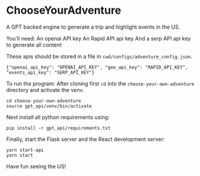 # ChooseYourAdventure

A GPT backed engine to generate a trip and highlight events in the US. 

You'll need:
An openai API key
An Rapid API api key 
And a serp API api key to generate all content

These apis should be stored in a file in  ```cwd/configs/adventure_config.json```.

`{"openai_api_key": "OPENAI_API_KEY", "geo_api_key": "RAPID_API_KEY", "events_api_key": "SERP_API_KEY"}`


To run the program:
After cloning first `cd` into the `choose-your-own-adventure ` directory and activate the venv. 

```
cd choose-your-own-adventure
source gpt_api/venv/bin/activate
```
Next install all python requirements using:

```
pip install -r gpt_api/requirements.txt
```
Finally, start the Flask server and the React development server:
```
yarn start-api
yarn start
```

Have fun seeing the US!
